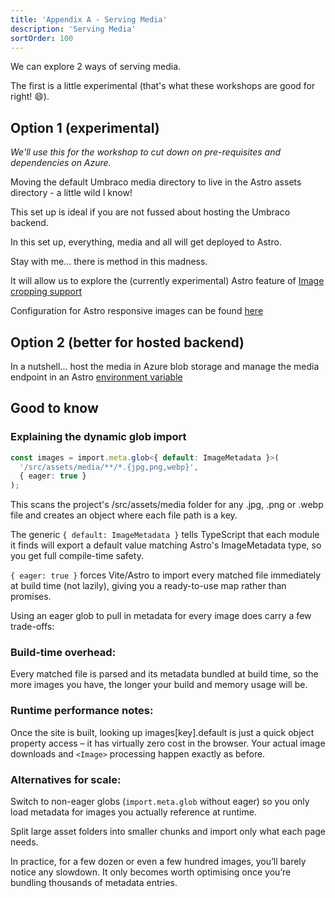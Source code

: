```yaml
---
title: 'Appendix A - Serving Media'
description: 'Serving Media'
sortOrder: 100
---
```


We can explore 2 ways of serving media.

The first is a little experimental (that's what these workshops are good for right! 😄).

## Option 1 (experimental)

_We'll use this for the workshop to cut down on pre-requisites and dependencies on Azure._

Moving the default Umbraco media directory to live in the Astro assets directory - a little wild I know!

This set up is ideal if you are not fussed about hosting the Umbraco backend.

In this set up, everything, media and all will get deployed to Astro.

Stay with me... there is method in this madness.

It will allow us to explore the (currently experimental) Astro feature of [Image cropping support](https://astro.build/blog/astro-5/#experimental-image-cropping-support)

Configuration for Astro responsive images can be found [here](https://docs.astro.build/en/reference/experimental-flags/responsive-images/)

## Option 2 (better for hosted backend)

In a nutshell... host the media in Azure blob storage and manage the media endpoint in an Astro [environment variable](https://docs.astro.build/en/guides/environment-variables/)

## Good to know

### Explaining the dynamic glob import

```ts title=./Code/Frontend/src/helpers/MediaHelper.ts wrap
const images = import.meta.glob<{ default: ImageMetadata }>(
  '/src/assets/media/**/*.{jpg,png,webp}',
  { eager: true }
);
```

This scans the project's /src/assets/media folder for any .jpg, .png or .webp file and creates an object where each file path is a key.

The generic `{ default: ImageMetadata }` tells TypeScript that each module it finds will export a default value matching Astro's ImageMetadata type, so you get full compile-time safety.

`{ eager: true }` forces Vite/Astro to import every matched file immediately at build time (not lazily), giving you a ready-to-use map rather than promises.

Using an eager glob to pull in metadata for every image does carry a few trade-offs:

### Build-time overhead:
Every matched file is parsed and its metadata bundled at build time, so the more images you have, the longer your build and memory usage will be.

### Runtime performance notes:
Once the site is built, looking up images[key].default is just a quick object property access – it has virtually zero cost in the browser. Your actual image downloads and `<Image>` processing happen exactly as before.

### Alternatives for scale:
Switch to non-eager globs (`import.meta.glob` without eager) so you only load metadata for images you actually reference at runtime.

Split large asset folders into smaller chunks and import only what each page needs.

In practice, for a few dozen or even a few hundred images, you’ll barely notice any slowdown. It only becomes worth optimising once you’re bundling thousands of metadata entries.

